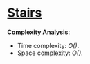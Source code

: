 # [Stairs](https://stepik.org/lesson/13262/step/4?unit=3447)

__Complexity Analysis__:

* Time complexity: _O()_.
* Space complexity: _O()_.

<!-- TODO: -->
